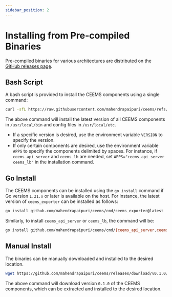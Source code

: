 ```yaml
---
sidebar_position: 2
---
```


# Installing from Pre-compiled Binaries

Pre-compiled binaries for various architectures are distributed on the
[GitHub releases page](https://github.com/mahendrapaipuri/ceems/releases).

## Bash Script

A bash script is provided to install the CEEMS components using a single command:

```bash
curl -sfL https://raw.githubusercontent.com/mahendrapaipuri/ceems/refs/heads/main/scripts/install.sh | PREFIX=/usr/local bash -s
```

The above command will install the latest version of all CEEMS components in
`/usr/local/bin` and config files in `/usr/local/etc`.

- If a specific version is desired, use the environment variable `VERSION` to specify the version.
- If only certain components are desired, use the environment variable `APPS` to specify the
components delimited by spaces. For instance, if `ceems_api_server` and `ceems_lb` are
needed, set `APPS="ceems_api_server ceems_lb"` in the installation command.

## Go Install

The CEEMS components can be installed using the `go install` command if Go version `1.21.x` or later is available on the host. For instance, the latest version of `ceems_exporter` can
be installed as follows:

```bash
go install github.com/mahendrapaipuri/ceems/cmd/ceems_exporter@latest
```

Similarly, to install `ceems_api_server` or `ceems_lb`, the command will be:

```bash
go install github.com/mahendrapaipuri/ceems/cmd/{ceems_api_server,ceems_lb}@latest
```

## Manual Install

The binaries can be manually downloaded and installed to the desired location.

```bash
wget https://github.com/mahendrapaipuri/ceems/releases/download/v0.1.0/ceems-0.1.0.linux-amd64.tar.gz
```

The above command will download version `0.1.0` of the CEEMS components, which can
be extracted and installed to the desired location.
